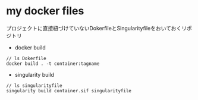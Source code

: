# my docker files
プロジェクトに直接紐づけていないDokerfileとSingularityfileをおいておくリポジトリ

- docker build
```
// ls Dokerfile
docker build . -t container:tagname

```
- singularity build
```
// ls singularityfile
singularity build container.sif singularityfile

```

